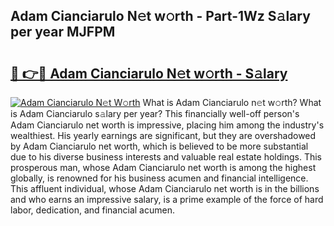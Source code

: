 ## Adam Cianciarulo N𝚎t w𝚘rth - Part-1Wz S𝚊lary per year MJFPM

# <h2><a href="http://gc2bch7.nevu.top/?p=Adam+Cianciarulo">🔗 👉🔴 Adam Cianciarulo N𝚎t w𝚘rth - S𝚊lary</a></h2>

[![Adam Cianciarulo N𝚎t W𝚘rth](https://i.imgur.com/Oavwk0R.jpeg)](http://gc2bch7.nevu.top/?p=Adam+Cianciarulo)
What is Adam Cianciarulo n𝚎t w𝚘rth? What is Adam Cianciarulo s𝚊lary per year?
This financially well-off person's Adam Cianciarulo net worth is impressive, placing him among the industry's wealthiest. His yearly earnings are significant, but they are overshadowed by Adam Cianciarulo net worth, which is believed to be more substantial due to his diverse business interests and valuable real estate holdings. This prosperous man, whose Adam Cianciarulo net worth is among the highest globally, is renowned for his business acumen and financial intelligence. This affluent individual, whose Adam Cianciarulo net worth is in the billions and who earns an impressive salary, is a prime example of the force of hard labor, dedication, and financial acumen.
